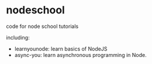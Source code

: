 # nodeschool
code for node school tutorials

including:

<ul>
<li>learnyounode: learn basics of NodeJS</li>
<li>async-you: learn asynchronous programming in Node.</li>
</ul>
